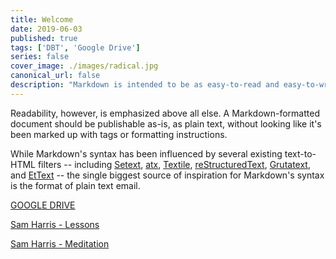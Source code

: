 ```yaml
---
title: Welcome
date: 2019-06-03
published: true
tags: ['DBT', 'Google Drive']
series: false
cover_image: ./images/radical.jpg
canonical_url: false
description: "Markdown is intended to be as easy-to-read and easy-to-write as is feasible. Readability, however, is emphasized above all else. A Markdown-formatted document should be publishable as-is, as plain text, without looking like it's been marked up with tags or formatting instructions."
---
```


Readability, however, is emphasized above all else. A Markdown-formatted
document should be publishable as-is, as plain text, without looking
like it's been marked up with tags or formatting instructions. 

While Markdown's syntax has been influenced by several existing text-to-HTML filters -- including [Setext](http://docutils.sourceforge.net/mirror/setext.html), [atx](http://www.aaronsw.com/2002/atx/), [Textile](http://textism.com/tools/textile/), [reStructuredText](http://docutils.sourceforge.net/rst.html),
[Grutatext](http://www.triptico.com/software/grutatxt.html), and [EtText](http://ettext.taint.org/doc/) -- the single biggest source of
inspiration for Markdown's syntax is the format of plain text email.

[GOOGLE DRIVE](https://drive.google.com/drive/folders/1bpHUdZujRHkAIjNTC1k7nYgVTUC0iSHQ?usp=sharing "Google Drive")

[Sam Harris - Lessons](https://drive.google.com/drive/folders/1ewTHUfo43ciE5wARNP6ht1wXCfVDw_2G?usp=sharing "Sam Harris - Lessons")

[Sam Harris - Meditation](https://drive.google.com/drive/folders/1gqrujjQ2kC7KGxdHbhKqF8HFMVj5CSgS?usp=sharing "Sam Harris - Meditation")
